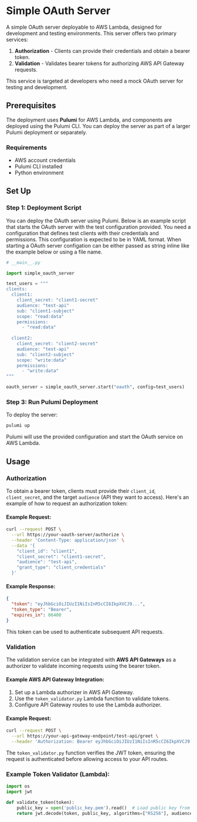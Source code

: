 # Simple OAuth Server

A simple OAuth server deployable to AWS Lambda, designed for development and testing environments. This server offers two primary services: 

1. **Authorization** - Clients can provide their credentials and obtain a bearer token.
2. **Validation** - Validates bearer tokens for authorizing AWS API Gateway requests.

This service is targeted at developers who need a mock OAuth server for testing and development.

## Prerequisites

The deployment uses **Pulumi** for AWS Lambda, and components are deployed using the Pulumi CLI. You can deploy the server as part of a larger Pulumi deployment or separately.

### Requirements

- AWS account credentials
- Pulumi CLI installed
- Python environment

## Set Up

### Step 1: Deployment Script

You can deploy the OAuth server using Pulumi. Below is an example script that starts the OAuth server with the test configuration provided.
You need a configuration that defines test clients with their credentials and permissions.  This configuration is expected to be in YAML format.  When starting a OAuth server configation can be either passed as string inline like the example below or using a file name.


```python
# __main__.py

import simple_oauth_server

test_users = """
clients:
  client1:
    client_secret: "client1-secret"
    audience: "test-api"
    sub: "client1-subject"
    scope: "read:data"
    permissions:
      - "read:data"
  
  client2:
    client_secret: "client2-secret"
    audience: "test-api"
    sub: "client2-subject"
    scope: "write:data"
    permissions:
      - "write:data"
"""

oauth_server = simple_oauth_server.start("oauth", config=test_users)
```

### Step 3: Run Pulumi Deployment

To deploy the server:

```bash
pulumi up
```

Pulumi will use the provided configuration and start the OAuth service on AWS Lambda.

## Usage

### Authorization

To obtain a bearer token, clients must provide their `client_id`, `client_secret`, and the target `audience` (API they want to access). Here's an example of how to request an authorization token:

#### Example Request:

```bash
curl --request POST \
  --url https://your-oauth-server/authorize \
  --header 'Content-Type: application/json' \
  --data '{
    "client_id": "client1",
    "client_secret": "client1-secret",
    "audience": "test-api",
    "grant_type": "client_credentials"
  }'
```

#### Example Response:

```json
{
  "token": "eyJhbGciOiJIUzI1NiIsInR5cCI6IkpXVCJ9...",
  "token_type": "Bearer",
  "expires_in": 86400
}
```

This token can be used to authenticate subsequent API requests.

### Validation

The validation service can be integrated with **AWS API Gateways** as a authorizer to validate incoming requests using the bearer token.

#### Example AWS API Gateway Integration:

1. Set up a Lambda authorizer in AWS API Gateway.
2. Use the `token_validator.py` Lambda function to validate tokens.
3. Configure API Gateway routes to use the Lambda authorizer.

#### Example Request:

```bash
curl --request POST \
  --url https://your-api-gateway-endpoint/test-api/greet \
  --header 'Authorization: Bearer eyJhbGciOiJIUzI1NiIsInR5cCI6IkpXVCJ9...'
```

The `token_validator.py` function verifies the JWT token, ensuring the request is authenticated before allowing access to your API routes.

### Example Token Validator (Lambda):

```python
import os
import jwt

def validate_token(token):
    public_key = open('public_key.pem').read()  # Load public key from file
    return jwt.decode(token, public_key, algorithms=["RS256"], audience="test-api")
```

